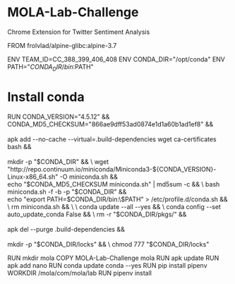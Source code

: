 # MOLA-Lab-Challenge
 Chrome Extension for Twitter Sentiment Analysis




FROM frolvlad/alpine-glibc:alpine-3.7


ENV TEAM_ID=CC_388_399_406_408
ENV CONDA_DIR="/opt/conda"
ENV PATH="$CONDA_DIR/bin:$PATH"

# Install conda
RUN CONDA_VERSION="4.5.12" && \
    CONDA_MD5_CHECKSUM="866ae9dff53ad0874e1d1a60b1ad1ef8" && \
    \
    apk add --no-cache --virtual=.build-dependencies wget ca-certificates bash && \
    \
    mkdir -p "$CONDA_DIR" && \
    wget "http://repo.continuum.io/miniconda/Miniconda3-${CONDA_VERSION}-Linux-x86_64.sh" -O miniconda.sh && \
    echo "$CONDA_MD5_CHECKSUM  miniconda.sh" | md5sum -c && \
    bash miniconda.sh -f -b -p "$CONDA_DIR" && \
    echo "export PATH=$CONDA_DIR/bin:\$PATH" > /etc/profile.d/conda.sh && \
    rm miniconda.sh && \
    \
    conda update --all --yes && \
    conda config --set auto_update_conda False && \
    rm -r "$CONDA_DIR/pkgs/" && \
    \
    apk del --purge .build-dependencies && \
    \
    mkdir -p "$CONDA_DIR/locks" && \
    chmod 777 "$CONDA_DIR/locks"


RUN mkdir mola
COPY MOLA-Lab-Challenge mola
RUN apk update
RUN apk add nano
RUN conda update conda --yes
RUN pip install pipenv
WORKDIR /mola/com/mola/lab
RUN pipenv install



